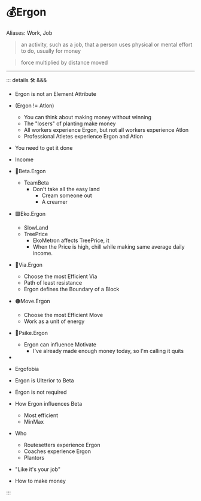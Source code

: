 # 💰<erg>Ergon</erg>

Aliases: Work, Job

> an activity, such as a job, that a person uses physical or mental effort to do, usually for money

> force multiplied by distance moved

---

<!-- =================================================== -->
<!-- =================================================== -->
<!-- =================================================== -->
<!-- =================================================== -->
<!-- =================================================== -->
::: details 🛠 <dev>&&&</dev>

- Ergon is not an Element Attribute
- (Ergon != Atlon)
    - You can think about making money without winning
    - The "losers" of planting make money
    - All workers experience Ergon, but not all workers experience Atlon
    - Professional Atletes experience Ergon and Atlon  

- You need to get it done
- Income

- 🔷<beta>Beta</beta>.Ergon
    - TeamBeta
        - Don't take all the easy land
            - Cream someone out
            - A creamer
- 🟩<eko>Eko</eko>.Ergon
    - SlowLand
    - TreePrice
        - EkoMetron affects TreePrice, it
        - When the Price is high, chill while making same average daily income.
- 🔻<via>Via</via>.Ergon
    - Choose the most Efficient Via
    - Path of least resistance
    - Ergon defines the Boundary of a Block
- 🟠<move>Move</move>.Ergon
    - Choose the most Efficient Move
    - Work as a unit of energy
- 💜<psike>Psike</psike>.Ergon
    - Ergon can influence Motivate
        - I've already made enough money today, so I'm calling it quits

-
- Ergofobia
- Ergon is Ulterior to Beta
- Ergon is not required

- How Ergon influences Beta
    - Most efficient
    - MinMax

- Who
    - Routesetters experience Ergon
    - Coaches experience Ergon
    - Plantors

- "Like it's your job"
- How to make money

:::
